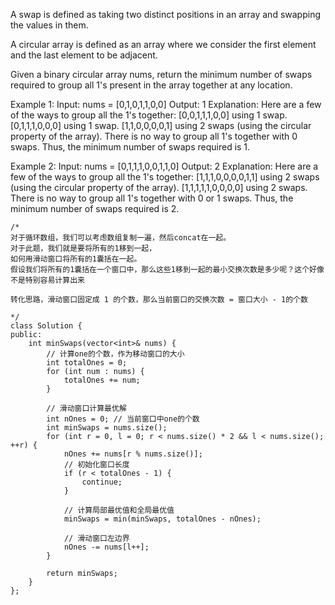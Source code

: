 A swap is defined as taking two distinct positions in an array and swapping the values in them.

A circular array is defined as an array where we consider the first element and the last element to be adjacent.

Given a binary circular array nums, return the minimum number of swaps required to group all 1's present in the array together at any location.

 
Example 1:
Input: nums = [0,1,0,1,1,0,0]
Output: 1
Explanation: Here are a few of the ways to group all the 1's together:
[0,0,1,1,1,0,0] using 1 swap.
[0,1,1,1,0,0,0] using 1 swap.
[1,1,0,0,0,0,1] using 2 swaps (using the circular property of the array).
There is no way to group all 1's together with 0 swaps.
Thus, the minimum number of swaps required is 1.

Example 2:
Input: nums = [0,1,1,1,0,0,1,1,0]
Output: 2
Explanation: Here are a few of the ways to group all the 1's together:
[1,1,1,0,0,0,0,1,1] using 2 swaps (using the circular property of the array).
[1,1,1,1,1,0,0,0,0] using 2 swaps.
There is no way to group all 1's together with 0 or 1 swaps.
Thus, the minimum number of swaps required is 2.

```
/*
对于循环数组，我们可以考虑数组复制一遍，然后concat在一起。
对于此题，我们就是要将所有的1移到一起，
如何用滑动窗口将所有的1囊括在一起。
假设我们将所有的1囊括在一个窗口中，那么这些1移到一起的最小交换次数是多少呢？这个好像不是特别容易计算出来

转化思路，滑动窗口固定成 1 的个数，那么当前窗口的交换次数 = 窗口大小 - 1的个数

*/
class Solution {
public:
    int minSwaps(vector<int>& nums) {
        // 计算one的个数，作为移动窗口的大小
        int totalOnes = 0;
        for (int num : nums) {
            totalOnes += num;
        }
        
        // 滑动窗口计算最优解
        int nOnes = 0; // 当前窗口中one的个数
        int minSwaps = nums.size();
        for (int r = 0, l = 0; r < nums.size() * 2 && l < nums.size(); ++r) {
            nOnes += nums[r % nums.size()];
            // 初始化窗口长度
            if (r < totalOnes - 1) {
                continue;
            }
            
            // 计算局部最优值和全局最优值
            minSwaps = min(minSwaps, totalOnes - nOnes);
            
            // 滑动窗口左边界
            nOnes -= nums[l++];
        }
        
        return minSwaps;
    }
};
```
